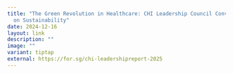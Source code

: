 ```yaml
---
title: "The Green Revolution in Healthcare: CHI Leadership Council Conversations
  on Sustainability"
date: 2024-12-16
layout: link
description: ""
image: ""
variant: tiptap
external: https://for.sg/chi-leadershipreport-2025
---
```

